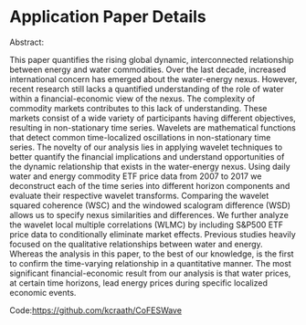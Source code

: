 # Application Paper Details

Abstract: 

This paper quantifies the rising global dynamic, interconnected relationship between energy and water commodities. Over the last decade, increased international concern has emerged about the water-energy nexus. However, recent research still lacks a quantified understanding of the role of water within a financial-economic view of the nexus. The complexity of commodity markets contributes to this lack of understanding. These markets consist of a wide variety of participants having different objectives, resulting in non-stationary time series. Wavelets are mathematical functions that detect common time-localized oscillations in non-stationary time series. The novelty of our analysis lies in applying wavelet techniques to better quantify the financial implications and understand opportunities of the dynamic relationship that exists in the water-energy nexus. Using daily water and energy commodity ETF price data from 2007 to 2017 we deconstruct each of the time series into different horizon components and evaluate their respective wavelet transforms. Comparing the wavelet squared coherence (WSC) and the windowed scalogram difference (WSD) allows us to specify nexus similarities and differences. We further analyze the wavelet local multiple correlations (WLMC) by including S\&P500 ETF price data to conditionally eliminate market effects. Previous studies heavily focused on the qualitative relationships between water and energy. Whereas the analysis in this paper, to the best of our knowledge, is the first to confirm the time-varying relationship in a quantitative manner. The most significant financial-economic result from our analysis is that water prices, at certain time horizons, lead energy prices during specific localized economic events.

Code:https://github.com/kcraath/CoFESWave
